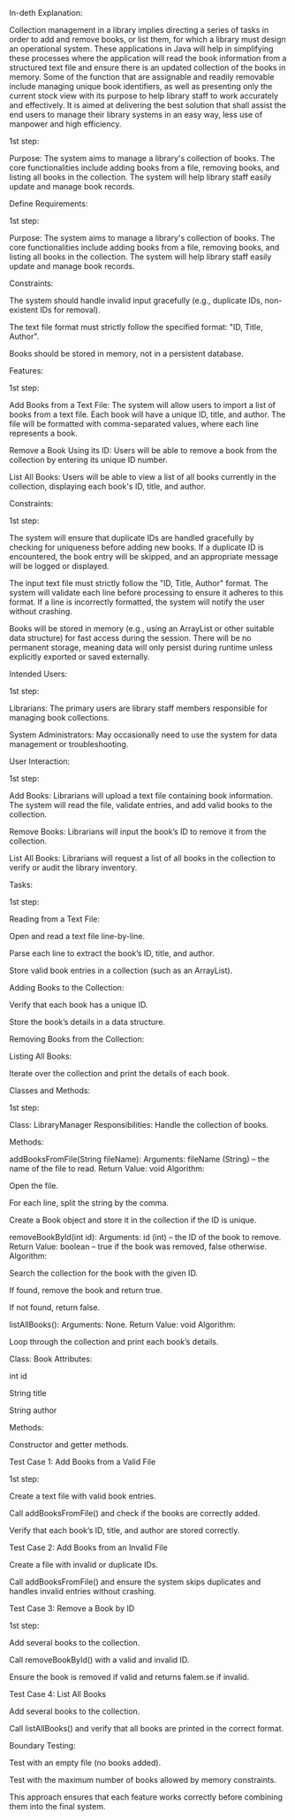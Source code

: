 In-deth Explanation:  

 

Collection management in a library implies directing a series of tasks in order to add and remove books, or list them, for which a library must design an operational system. These applications in Java will help in simplifying these processes where the application will read the book information from a structured text file and ensure there is an updated collection of the books in memory. Some of the function that are assignable and readily removable include managing unique book identifiers, as well as presenting only the current stock view with its purpose to help library staff to work accurately and effectively. It is aimed at delivering the best solution that shall assist the end users to manage their library systems in an easy way, less use of manpower and high efficiency. 

 
1st step: 

Purpose: The system aims to manage a library's collection of books. The core functionalities include adding books from a file, removing books, and listing all books in the collection. The system will help library staff easily update and manage book records. 

Define Requirements: 

1st step: 

Purpose: The system aims to manage a library's collection of books. The core functionalities include adding books from a file, removing books, and listing all books in the collection. The system will help library staff easily update and manage book records. 

Constraints: 

The system should handle invalid input gracefully (e.g., duplicate IDs, non-existent IDs for removal). 

The text file format must strictly follow the specified format: "ID, Title, Author". 

Books should be stored in memory, not in a persistent database. 

Features: 

1st step: 

Add Books from a Text File: The system will allow users to import a list of books from a text file. Each book will have a unique ID, title, and author. The file will be formatted with comma-separated values, where each line represents a book. 

Remove a Book Using its ID: Users will be able to remove a book from the collection by entering its unique ID number. 

List All Books: Users will be able to view a list of all books currently in the collection, displaying each book's ID, title, and author. 

Constraints: 

1st step: 

The system will ensure that duplicate IDs are handled gracefully by checking for uniqueness before adding new books. If a duplicate ID is encountered, the book entry will be skipped, and an appropriate message will be logged or displayed. 

The input text file must strictly follow the "ID, Title, Author" format. The system will validate each line before processing to ensure it adheres to this format. If a line is incorrectly formatted, the system will notify the user without crashing. 

Books will be stored in memory (e.g., using an ArrayList or other suitable data structure) for fast access during the session. There will be no permanent storage, meaning data will only persist during runtime unless explicitly exported or saved externally. 

Intended Users: 

 

1st step: 

Librarians: The primary users are library staff members responsible for managing book collections. 

System Administrators: May occasionally need to use the system for data management or troubleshooting. 

User Interaction: 

1st step: 

Add Books: Librarians will upload a text file containing book information. The system will read the file, validate entries, and add valid books to the collection. 

Remove Books: Librarians will input the book’s ID to remove it from the collection. 

List All Books: Librarians will request a list of all books in the collection to verify or audit the library inventory. 

 

Tasks: 

1st step: 

Reading from a Text File: 

Open and read a text file line-by-line. 

Parse each line to extract the book’s ID, title, and author. 

Store valid book entries in a collection (such as an ArrayList). 

Adding Books to the Collection: 

Verify that each book has a unique ID. 

Store the book’s details in a data structure. 

Removing Books from the Collection: 

Listing All Books: 

Iterate over the collection and print the details of each book. 

Classes and Methods: 

1st step: 

Class: LibraryManager Responsibilities: Handle the collection of books. 

Methods: 

addBooksFromFile(String fileName): Arguments: fileName (String) – the name of the file to read. Return Value: void Algorithm: 

Open the file. 

For each line, split the string by the comma. 

Create a Book object and store it in the collection if the ID is unique. 

removeBookById(int id): Arguments: id (int) – the ID of the book to remove. Return Value: boolean – true if the book was removed, false otherwise. Algorithm: 

Search the collection for the book with the given ID. 

If found, remove the book and return true. 

If not found, return false. 

listAllBooks(): Arguments: None. Return Value: void Algorithm: 

Loop through the collection and print each book’s details. 

Class: Book Attributes: 

int id 

String title 

String author 

Methods: 

Constructor and getter methods. 

Test Case 1: Add Books from a Valid File 

1st step: 

Create a text file with valid book entries. 

Call addBooksFromFile() and check if the books are correctly added. 

Verify that each book’s ID, title, and author are stored correctly. 

Test Case 2: Add Books from an Invalid File 

Create a file with invalid or duplicate IDs. 

Call addBooksFromFile() and ensure the system skips duplicates and handles invalid entries without crashing. 

Test Case 3: Remove a Book by ID 

1st step: 

Add several books to the collection. 

Call removeBookById() with a valid and invalid ID. 

Ensure the book is removed if valid and returns falem.se if invalid. 

Test Case 4: List All Books 

Add several books to the collection. 

Call listAllBooks() and verify that all books are printed in the correct format. 

 

Boundary Testing: 

Test with an empty file (no books added). 

Test with the maximum number of books allowed by memory constraints. 

This approach ensures that each feature works correctly before combining them into the final system. 

